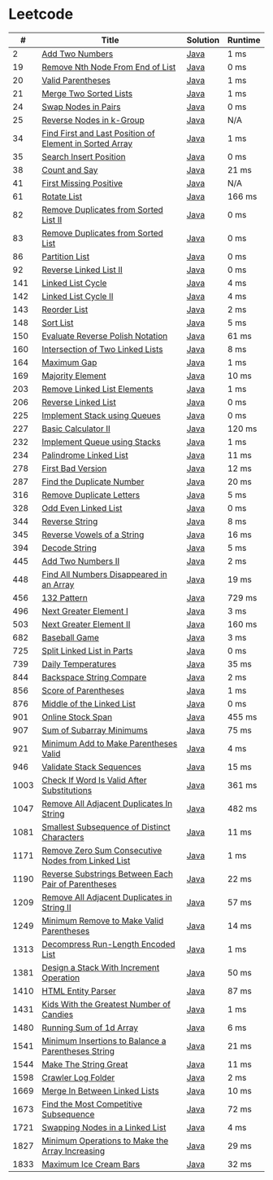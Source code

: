 # Leetcode

| # | Title | Solution | Runtime |
|---| ----- | -------- | ------- |
|2|[ Add Two Numbers](https://leetcode.com/problems/add-two-numbers/)|[Java](./solutions/2.%20Add%20Two%20Numbers.java)|1 ms|
|19|[ Remove Nth Node From End of List](https://leetcode.com/problems/remove-nth-node-from-end-of-list/)|[Java](./solutions/19.%20Remove%20Nth%20Node%20From%20End%20of%20List.java)|0 ms|
|20|[ Valid Parentheses](https://leetcode.com/problems/valid-parentheses/)|[Java](./solutions/20.%20Valid%20Parentheses.java)|1 ms|
|21|[ Merge Two Sorted Lists](https://leetcode.com/problems/merge-two-sorted-lists/)|[Java](./solutions/21.%20Merge%20Two%20Sorted%20Lists.java)|1 ms|
|24|[ Swap Nodes in Pairs](https://leetcode.com/problems/swap-nodes-in-pairs/)|[Java](./solutions/24.%20Swap%20Nodes%20in%20Pairs.java)|0 ms|
|25|[ Reverse Nodes in k-Group](https://leetcode.com/problems/reverse-nodes-in-k-group/)|[Java](./solutions/25.%20Reverse%20Nodes%20in%20k-Group.java)|N/A|
|34|[ Find First and Last Position of Element in Sorted Array](https://leetcode.com/problems/find-first-and-last-position-of-element-in-sorted-array/)|[Java](./solutions/34.%20Find%20First%20and%20Last%20Position%20of%20Element%20in%20Sorted%20Array.java)|1 ms|
|35|[ Search Insert Position](https://leetcode.com/problems/search-insert-position/)|[Java](./solutions/35.%20Search%20Insert%20Position.java)|0 ms|
|38|[ Count and Say](https://leetcode.com/problems/count-and-say/)|[Java](./solutions/38.%20Count%20and%20Say.java)|21 ms|
|41|[ First Missing Positive](https://leetcode.com/problems/first-missing-positive/)|[Java](./solutions/41.%20First%20Missing%20Positive.java)|N/A|
|61|[ Rotate List](https://leetcode.com/problems/rotate-list/)|[Java](./solutions/61.%20Rotate%20List.java)|166 ms|
|82|[ Remove Duplicates from Sorted List II](https://leetcode.com/problems/remove-duplicates-from-sorted-list-ii/)|[Java](./solutions/82.%20Remove%20Duplicates%20from%20Sorted%20List%20II.java)|0 ms|
|83|[ Remove Duplicates from Sorted List](https://leetcode.com/problems/remove-duplicates-from-sorted-list/)|[Java](./solutions/83.%20Remove%20Duplicates%20from%20Sorted%20List.java)|0 ms|
|86|[ Partition List](https://leetcode.com/problems/partition-list/)|[Java](./solutions/86.%20Partition%20List.java)|0 ms|
|92|[ Reverse Linked List II](https://leetcode.com/problems/reverse-linked-list-ii/)|[Java](./solutions/92.%20Reverse%20Linked%20List%20II.java)|0 ms|
|141|[ Linked List Cycle](https://leetcode.com/problems/linked-list-cycle/)|[Java](./solutions/141.%20Linked%20List%20Cycle.java)|4 ms|
|142|[ Linked List Cycle II](https://leetcode.com/problems/linked-list-cycle-ii/)|[Java](./solutions/142.%20Linked%20List%20Cycle%20II.java)|4 ms|
|143|[ Reorder List](https://leetcode.com/problems/reorder-list/)|[Java](./solutions/143.%20Reorder%20List.java)|2 ms|
|148|[ Sort List](https://leetcode.com/problems/sort-list/)|[Java](./solutions/148.%20Sort%20List.java)|5 ms|
|150|[ Evaluate Reverse Polish Notation](https://leetcode.com/problems/evaluate-reverse-polish-notation/)|[Java](./solutions/150.%20Evaluate%20Reverse%20Polish%20Notation.java)|61 ms|
|160|[ Intersection of Two Linked Lists](https://leetcode.com/problems/intersection-of-two-linked-lists/)|[Java](./solutions/160.%20Intersection%20of%20Two%20Linked%20Lists.java)|8 ms|
|164|[ Maximum Gap](https://leetcode.com/problems/maximum-gap/)|[Java](./solutions/164.%20Maximum%20Gap.java)|1 ms|
|169|[ Majority Element](https://leetcode.com/problems/majority-element/)|[Java](./solutions/169.%20Majority%20Element.java)|10 ms|
|203|[ Remove Linked List Elements](https://leetcode.com/problems/remove-linked-list-elements/)|[Java](./solutions/203.%20Remove%20Linked%20List%20Elements.java)|1 ms|
|206|[ Reverse Linked List](https://leetcode.com/problems/reverse-linked-list/)|[Java](./solutions/206.%20Reverse%20Linked%20List.java)|0 ms|
|225|[ Implement Stack using Queues](https://leetcode.com/problems/implement-stack-using-queues/)|[Java](./solutions/225.%20Implement%20Stack%20using%20Queues.java)|0 ms|
|227|[ Basic Calculator II](https://leetcode.com/problems/basic-calculator-ii/)|[Java](./solutions/227.%20Basic%20Calculator%20II.java)|120 ms|
|232|[ Implement Queue using Stacks](https://leetcode.com/problems/implement-queue-using-stacks/)|[Java](./solutions/232.%20Implement%20Queue%20using%20Stacks.java)|1 ms|
|234|[ Palindrome Linked List](https://leetcode.com/problems/palindrome-linked-list/)|[Java](./solutions/234.%20Palindrome%20Linked%20List.java)|11 ms|
|278|[ First Bad Version](https://leetcode.com/problems/first-bad-version/)|[Java](./solutions/278.%20First%20Bad%20Version.java)|12 ms|
|287|[ Find the Duplicate Number](https://leetcode.com/problems/find-the-duplicate-number/)|[Java](./solutions/287.%20Find%20the%20Duplicate%20Number.java)|20 ms|
|316|[ Remove Duplicate Letters](https://leetcode.com/problems/remove-duplicate-letters/)|[Java](./solutions/316.%20Remove%20Duplicate%20Letters.java)|5 ms|
|328|[ Odd Even Linked List](https://leetcode.com/problems/odd-even-linked-list/)|[Java](./solutions/328.%20Odd%20Even%20Linked%20List.java)|0 ms|
|344|[ Reverse String](https://leetcode.com/problems/reverse-string/)|[Java](./solutions/344.%20Reverse%20String.java)|8 ms|
|345|[ Reverse Vowels of a String](https://leetcode.com/problems/reverse-vowels-of-a-string/)|[Java](./solutions/345.%20Reverse%20Vowels%20of%20a%20String.java)|16 ms|
|394|[ Decode String](https://leetcode.com/problems/decode-string/)|[Java](./solutions/394.%20Decode%20String.java)|5 ms|
|445|[ Add Two Numbers II](https://leetcode.com/problems/add-two-numbers-ii/)|[Java](./solutions/445.%20Add%20Two%20Numbers%20II.java)|2 ms|
|448|[ Find All Numbers Disappeared in an Array](https://leetcode.com/problems/find-all-numbers-disappeared-in-an-array/)|[Java](./solutions/448.%20Find%20All%20Numbers%20Disappeared%20in%20an%20Array.java)|19 ms|
|456|[ 132 Pattern](https://leetcode.com/problems/132-pattern/)|[Java](./solutions/456.%20132%20Pattern.java)|729 ms|
|496|[ Next Greater Element I](https://leetcode.com/problems/next-greater-element-i/)|[Java](./solutions/496.%20Next%20Greater%20Element%20I.java)|3 ms|
|503|[ Next Greater Element II](https://leetcode.com/problems/next-greater-element-ii/)|[Java](./solutions/503.%20Next%20Greater%20Element%20II.java)|160 ms|
|682|[ Baseball Game](https://leetcode.com/problems/baseball-game/)|[Java](./solutions/682.%20Baseball%20Game.java)|3 ms|
|725|[ Split Linked List in Parts](https://leetcode.com/problems/split-linked-list-in-parts/)|[Java](./solutions/725.%20Split%20Linked%20List%20in%20Parts.java)|0 ms|
|739|[ Daily Temperatures](https://leetcode.com/problems/daily-temperatures/)|[Java](./solutions/739.%20Daily%20Temperatures.java)|35 ms|
|844|[ Backspace String Compare](https://leetcode.com/problems/backspace-string-compare/)|[Java](./solutions/844.%20Backspace%20String%20Compare.java)|2 ms|
|856|[ Score of Parentheses](https://leetcode.com/problems/score-of-parentheses/)|[Java](./solutions/856.%20Score%20of%20Parentheses.java)|1 ms|
|876|[ Middle of the Linked List](https://leetcode.com/problems/middle-of-the-linked-list/)|[Java](./solutions/876.%20Middle%20of%20the%20Linked%20List.java)|0 ms|
|901|[ Online Stock Span](https://leetcode.com/problems/online-stock-span/)|[Java](./solutions/901.%20Online%20Stock%20Span.java)|455 ms|
|907|[ Sum of Subarray Minimums](https://leetcode.com/problems/sum-of-subarray-minimums/)|[Java](./solutions/907.%20Sum%20of%20Subarray%20Minimums.java)|75 ms|
|921|[ Minimum Add to Make Parentheses Valid](https://leetcode.com/problems/minimum-add-to-make-parentheses-valid/)|[Java](./solutions/921.%20Minimum%20Add%20to%20Make%20Parentheses%20Valid.java)|4 ms|
|946|[ Validate Stack Sequences](https://leetcode.com/problems/validate-stack-sequences/)|[Java](./solutions/946.%20Validate%20Stack%20Sequences.java)|15 ms|
|1003|[ Check If Word Is Valid After Substitutions](https://leetcode.com/problems/check-if-word-is-valid-after-substitutions/)|[Java](./solutions/1003.%20Check%20If%20Word%20Is%20Valid%20After%20Substitutions.java)|361 ms|
|1047|[ Remove All Adjacent Duplicates In String](https://leetcode.com/problems/remove-all-adjacent-duplicates-in-string/)|[Java](./solutions/1047.%20Remove%20All%20Adjacent%20Duplicates%20In%20String.java)|482 ms|
|1081|[ Smallest Subsequence of Distinct Characters](https://leetcode.com/problems/smallest-subsequence-of-distinct-characters/)|[Java](./solutions/1081.%20Smallest%20Subsequence%20of%20Distinct%20Characters.java)|11 ms|
|1171|[ Remove Zero Sum Consecutive Nodes from Linked List](https://leetcode.com/problems/remove-zero-sum-consecutive-nodes-from-linked-list/)|[Java](./solutions/1171.%20Remove%20Zero%20Sum%20Consecutive%20Nodes%20from%20Linked%20List.java)|1 ms|
|1190|[ Reverse Substrings Between Each Pair of Parentheses](https://leetcode.com/problems/reverse-substrings-between-each-pair-of-parentheses/)|[Java](./solutions/1190.%20Reverse%20Substrings%20Between%20Each%20Pair%20of%20Parentheses.java)|22 ms|
|1209|[ Remove All Adjacent Duplicates in String II](https://leetcode.com/problems/remove-all-adjacent-duplicates-in-string-ii/)|[Java](./solutions/1209.%20Remove%20All%20Adjacent%20Duplicates%20in%20String%20II.java)|57 ms|
|1249|[ Minimum Remove to Make Valid Parentheses](https://leetcode.com/problems/minimum-remove-to-make-valid-parentheses/)|[Java](./solutions/1249.%20Minimum%20Remove%20to%20Make%20Valid%20Parentheses.java)|14 ms|
|1313|[ Decompress Run-Length Encoded List](https://leetcode.com/problems/decompress-run-length-encoded-list/)|[Java](./solutions/1313.%20Decompress%20Run-Length%20Encoded%20List.java)|1 ms|
|1381|[ Design a Stack With Increment Operation](https://leetcode.com/problems/design-a-stack-with-increment-operation/)|[Java](./solutions/1381.%20Design%20a%20Stack%20With%20Increment%20Operation.java)|50 ms|
|1410|[ HTML Entity Parser](https://leetcode.com/problems/html-entity-parser/)|[Java](./solutions/1410.%20HTML%20Entity%20Parser.java)|87 ms|
|1431|[ Kids With the Greatest Number of Candies](https://leetcode.com/problems/kids-with-the-greatest-number-of-candies/)|[Java](./solutions/1431.%20Kids%20With%20the%20Greatest%20Number%20of%20Candies.java)|1 ms|
|1480|[ Running Sum of 1d Array](https://leetcode.com/problems/running-sum-of-1d-array/)|[Java](./solutions/1480.%20Running%20Sum%20of%201d%20Array.java)|6 ms|
|1541|[ Minimum Insertions to Balance a Parentheses String](https://leetcode.com/problems/minimum-insertions-to-balance-a-parentheses-string/)|[Java](./solutions/1541.%20Minimum%20Insertions%20to%20Balance%20a%20Parentheses%20String.java)|21 ms|
|1544|[ Make The String Great](https://leetcode.com/problems/make-the-string-great/)|[Java](./solutions/1544.%20Make%20The%20String%20Great.java)|11 ms|
|1598|[ Crawler Log Folder](https://leetcode.com/problems/crawler-log-folder/)|[Java](./solutions/1598.%20Crawler%20Log%20Folder.java)|2 ms|
|1669|[ Merge In Between Linked Lists](https://leetcode.com/problems/merge-in-between-linked-lists/)|[Java](./solutions/1669.%20Merge%20In%20Between%20Linked%20Lists.java)|10 ms|
|1673|[ Find the Most Competitive Subsequence](https://leetcode.com/problems/find-the-most-competitive-subsequence/)|[Java](./solutions/1673.%20Find%20the%20Most%20Competitive%20Subsequence.java)|72 ms|
|1721|[ Swapping Nodes in a Linked List](https://leetcode.com/problems/swapping-nodes-in-a-linked-list/)|[Java](./solutions/1721.%20Swapping%20Nodes%20in%20a%20Linked%20List.java)|4 ms|
|1827|[ Minimum Operations to Make the Array Increasing](https://leetcode.com/problems/minimum-operations-to-make-the-array-increasing/)|[Java](./solutions/1827.%20Minimum%20Operations%20to%20Make%20the%20Array%20Increasing.java)|29 ms|
|1833|[ Maximum Ice Cream Bars](https://leetcode.com/problems/maximum-ice-cream-bars/)|[Java](./solutions/1833.%20Maximum%20Ice%20Cream%20Bars.java)|32 ms|
